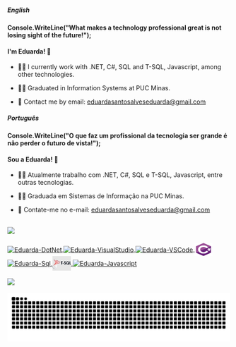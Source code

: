 <h5>English</h5> 
<h4>Console.WriteLine("What makes a technology professional great is not losing sight of the future!");</h4>      
<h4>I'm Eduarda! 👋</h4>             
             
- 👩‍💻 I currently work with .NET, C#, SQL and T-SQL, Javascript, among other technologies.      
            
- 👩‍🎓  Graduated in Information Systems at PUC Minas.     
   
- 📧 Contact me by email: eduardasantosalveseduarda@gmail.com 

<h5>Português</h5>
<h4>Console.WriteLine("O que faz um profissional da tecnologia ser grande é não perder o futuro de vista!");</h4>
<h4>Sou a Eduarda! 👋</h4> 

- 👩‍💻 Atualmente trabalho com .NET, C#, SQL e T-SQL, Javascript, entre outras tecnologias. 

- 👩‍🎓  Graduada em Sistemas de Informação na PUC Minas. 

- 📧 Contate-me no e-mail: eduardasantosalveseduarda@gmail.com
<br> 
<div align="left"> 
  <a href="https://github.com/eduardaalv">
  <img height="180em" src="https://github-readme-stats.vercel.app/api/top-langs/?username=eduardaalv&layout=compact&langs_count=7&theme=dracula"/>
</div>   
     
<div style="display: inline_block"><br>   
  <img align="center" alt="Eduarda-DotNet" height="30" width="40" src="https://cdn.jsdelivr.net/gh/devicons/devicon/icons/dotnetcore/dotnetcore-original.svg" />
  <img align="center" alt="Eduarda-VisualStudio" height="30" width="40" src="https://cdn.jsdelivr.net/gh/devicons/devicon/icons/visualstudio/visualstudio-plain.svg" />
  <img align="center" alt="Eduarda-VSCode" height="30" width="30" src="https://code.visualstudio.com/assets/images/code-stable.png" />
  <img align="center" alt="Eduarda-Csharp" height="30" width="40" src="https://raw.githubusercontent.com/devicons/devicon/master/icons/csharp/csharp-original.svg">
  <img align="center" alt="Eduarda-Sql" height="30" width="40" src="https://symbols.getvecta.com/stencil_28/61_sql-database-generic.90b41636a8.svg" />
  <img align="center" alt="Eduarda-TSQL" height="33" width="42" src="https://github.com/EduardaAlv/eduardaalv/blob/main/t-sql.png" />
  <img align="center" alt="Eduarda-Javascript" height="30" width="40" src="https://cdn.jsdelivr.net/gh/devicons/devicon/icons/javascript/javascript-original.svg" />
</div>
 
<div style="display: inline_block"><br>  
  <a href="https://www.linkedin.com/in/eduarda-portes-alves/" target="_blank"><img src="https://img.shields.io/badge/-LinkedIn-%230077B5?style=for-the-badge&logo=linkedin&logoColor=white" target="_blank"></a>
</div>

 ![snake gif](https://github.com/EduardaAlv/eduardaalv/blob/output/github-contribution-grid-snake.svg)

